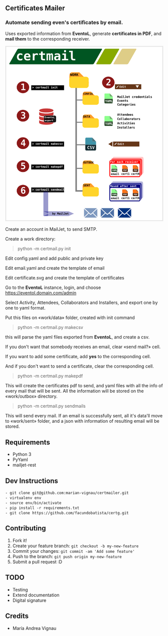 Certificates Mailer
-------------------

### **Automate** sending even's certificates by email.

Uses exported information from  **EventoL**,
generate **certificates in PDF**, and **mail them** to the corresponding
receiver.

![Bilby Stampede](doc/certmail.png)


Create an account in MailJet, to send SMTP.

Create a work directory:

> python -m certmail.py init

Edit config.yaml and add public and private key

Edit email.yaml and create the template of email

Edit certificate.svg and create the template of certificates

Go to the **EventoL** instance, login, and choose https://eventol.domain.com/admin

Select Activity, Attendees, Collaborators and Installers,
and export one by one to yaml format.

Put this files on «work/data» folder, created with init command

> python -m certmail.py makecsv

this will parse the yaml files exported from **EventoL**, and create a csv.

If you don't want that somebody receives an email, clear «send mail?» cell.

If you want to add some certificate, add **yes** to the corresponding cell.

And if you don't want to send a certificate, clear the corresponding cell.

> python -m certmail.py makepdf

This will create the certificates pdf to send, and yaml files with
all the info of every mail that will be sent.
All the information will be stored on the «work/outbox» directory.

> python -m certmail.py sendmails

This will send every mail. If an email is successfully sent, all it's data'll
move to «work/sent» folder, and a json with information of resulting
email will be stored.

## Requirements

- Python 3
- PyYaml
- mailjet-rest

## Dev Instructions
```
- git clone git@github.com:marian-vignau/certmailer.git
- virtualenv env
- source env/bin/activate
- pip install -r requirements.txt
- git clone https://github.com/facundobatista/certg.git
```

## Contributing

1. Fork it!
2. Create your feature branch: `git checkout -b my-new-feature`
3. Commit your changes: `git commit -am 'Add some feature'`
4. Push to the branch: `git push origin my-new-feature`
5. Submit a pull request :D

## TODO

* Testing
* Extend documentation
* Digital signature

## Credits

* María Andrea Vignau












